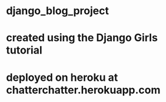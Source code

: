 # django_blog_project
# created using the Django Girls tutorial
# deployed on heroku at chatterchatter.herokuapp.com

